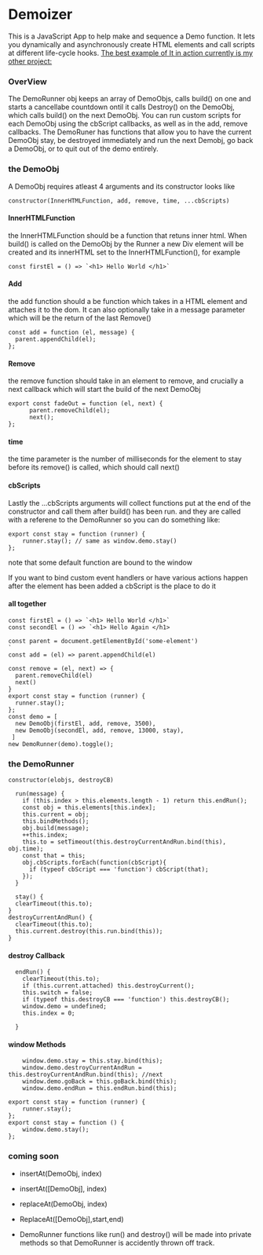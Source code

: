 # Demoizer
This is a JavaScript App to help make and sequence a Demo function. It lets you dynamically and  asynchronously create HTML elements and call scripts at different life-cycle hooks. 
[The best example of It in action currently is my other project:](https://github.com/snorkleboy/Compression-visualizer/blob/master/js/demo.js)

### OverView
  The DemoRunner obj keeps an array of DemoObjs, calls build() on one and starts a cancellabe countdown ontil it calls Destroy() on the DemoObj, which calls build() on the next DemoObj. You can run custom scripts for each DemoObj using the cbScript callbacks, as well as in the add, remove callbacks. 
  The DemoRuner has functions that allow you to have the current DemoObj stay, be destroyed immediately and run the next Demobj, go back a DemoObj, or to quit out of the demo entirely. 

 ### the DemoObj
 A DemoObj requires atleast 4 arguments and its constructor looks like
  ```
  constructor(InnerHTMLFunction, add, remove, time, ...cbScripts)
  ```
  #### InnerHTMLFunction
  the InnerHTMLFunction should be a function that retuns inner html. When build() is called on the DemoObj by the Runner a new Div element will be created and its innerHTML set to the InnerHTMLFunction(), for example
  ```
  const firstEl = () => `<h1> Hello World </h1>`
  ```
  #### Add
  the add function should a be function which takes in a HTML element and attaches it to the dom. It can also optionally take in a message parameter which will be the return of the last Remove()
  ```
  const add = function (el, message) {
    parent.appendChild(el);
};
  ```
  #### Remove
  the remove function should take in an element to remove, and crucially a next callback which will start the build of the next DemoObj
  ```
  export const fadeOut = function (el, next) {
        parent.removeChild(el);
        next();
};
```
#### time

the time parameter is the number of milliseconds for the element to stay before its remove() is called, which should call next()
#### cbScripts

Lastly the ...cbScripts arguments will collect functions put at the end of the constructor and call them after build() has been run. and they are called with a referene to the DemoRunner so you can do something like:
```
export const stay = function (runner) {
    runner.stay(); // same as window.demo.stay()
};
```
note that some default function are bound to the window

If you want to bind custom event handlers or have various actions happen after the element has been added a cbScript is the place to do it
#### all together
  ```  
  const firstEl = () => `<h1> Hello World </h1>`
  const secondEl = () => `<h1> Hello Again </h1>
  
  const parent = document.getElementById('some-element')
  `
  const add = (el) => parent.appendChild(el)
  
  const remove = (el, next) => {
    parent.removeChild(el)
    next()
  }
  export const stay = function (runner) {
    runner.stay();
};
  const demo = [
    new DemoObj(firstEl, add, remove, 3500),
    new DemoObj(secondEl, add, remove, 13000, stay),
   ]
  new DemoRunner(demo).toggle();
 ```
### the DemoRunner
```
constructor(elobjs, destroyCB)
```

```
  run(message) {
    if (this.index > this.elements.length - 1) return this.endRun();
    const obj = this.elements[this.index];
    this.current = obj;
    this.bindMethods();
    obj.build(message);
    ++this.index;
    this.to = setTimeout(this.destroyCurrentAndRun.bind(this), obj.time);
    const that = this;
    obj.cbScripts.forEach(function(cbScript){
      if (typeof cbScript === 'function') cbScript(that);
    });
  }
  ```
  
  ```
    stay() {
    clearTimeout(this.to);
  }
  destroyCurrentAndRun() {
    clearTimeout(this.to);
    this.current.destroy(this.run.bind(this));
  }
  ```
  #### destroy Callback
```
  endRun() {
    clearTimeout(this.to);
    if (this.current.attached) this.destroyCurrent();
    this.switch = false;
    if (typeof this.destroyCB === 'function') this.destroyCB();
    window.demo = undefined;
    this.index = 0;
    
  }
  ```

#### window Methods
```
    window.demo.stay = this.stay.bind(this);
    window.demo.destroyCurrentAndRun = this.destroyCurrentAndRun.bind(this); //next
    window.demo.goBack = this.goBack.bind(this);
    window.demo.endRun = this.endRun.bind(this);
```
```
export const stay = function (runner) {
    runner.stay();
};
export const stay = function () {
    window.demo.stay();
};
```
### coming soon
 - insertAt(DemoObj, index)
 - insertAt([DemoObj], index)
 - replaceAt(DemoObj, index)
 - ReplaceAt([DemoObj],start,end)
 
 - DemoRunner functions like run() and destroy() will be made into private methods so that DemoRunner is accidently thrown off track. 
